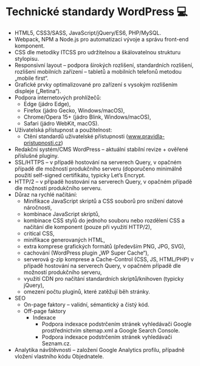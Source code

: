 # Technické standardy WordPress 💻

- HTML5, CSS3/SASS, JavaScript/jQuery/ES6, PHP/MySQL.
- Webpack, NPM a Node.js pro automatizaci vývoje a správu front-end komponent.
- CSS dle metodiky ITCSS pro udržitelnou a škálovatelnou strukturu stylopisu.
- Responsivní layout – podpora širokých rozlišení, standardních rozlišení, rozlišení mobilních zařízení – tabletů a mobilních telefonů metodou „mobile first“.
- Grafické prvky optimalizované pro zařízení s vysokým rozlišením displeje („Retina“).
- Podpora internetových prohlížečů:
	- Edge (jádro Edge),
	- Firefox (jádro Gecko, Windows/macOS),
	- Chrome/Opera 15+ (jádro Blink, Windows/macOS),
	- Safari (jádro WebKit, macOS).
- Uživatelská přístupnost a použitelnost:
	- Ctění standardů uživatelské přístupnosti (www.pravidla-pristupnosti.cz) 
- Redakční systém/CMS WordPress – aktuální stabilní revize + ověřené příslušné pluginy.
- SSL/HTTPS – v případě hostování na serverech Query, v opačném případě dle možností produkčního serveru (doporučeno minimálně použití self-signed certifikátu, typicky Let’s Encrypt.
- HTTP/2 – v případě hostování na serverech Query, v opačném případě dle možností produkčního serveru.
- Důraz na rychlé načítání:
	- Minifikace JavaScript skriptů a CSS souborů pro snížení datové náročnosti,
	- kombinace JavaScript skriptů,
	- kombinace CSS stylů do jednoho souboru nebo rozdělení CSS a načítání dle komponent (pouze při využití HTTP/2),
    - critical CSS,
    - minifikace generovaných HTML,
	- extra komprese grafických formátů (především PNG, JPG, SVG),
	- cachování (WordPress plugin „WP Super Cache“),
	- serverová g-zip komprese a Cache-Control (CSS, JS, HTML/PHP) v případě hostování na serverech Query, v opačném případě dle možností produkčního serveru,
	- využití CDN pro načítání standardních skriptů/knihoven (typicky jQuery),
	- omezení počtu pluginů, které zatěžují běh stránky.
- SEO
	- On-page faktory – validní, sémantický a čistý kód.
	- Off-page faktory
		- Indexace
			- Podpora indexace podstrčením stránek vyhledávači Google prostřednictvím sitemap.xml a Google Search Console.
			- Podpora indexace podstrčením stránek vyhledávači Seznam.cz.
- Analytika návštěvnosti – založení Google Analytics profilu, případně vložení vlastního kódu Objednatele.
